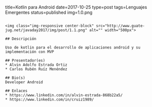 title=Kotlin para Android
date=2017-10-25
type=post
tags=Lenguajes Emergentes
status=published
img=1.0.png
~~~~~~

<img class="img-responsive center-block" src="http://www.guate-jug.net/javaday2017/img/post/1.1.png" alt="" width="500px">

## Descripción

Uso de kotlin para el desarrollo de aplicaciones android y su implementación con MVP

## Presentador(es)
* Alvin Adolfo Estrada Ortiz
* Carlos Rubén Ruíz Menéndez

## Bio(s)
Developer Android

## Enlaces
* https://www.linkedin.com/in/alvin-estrada-868b22a5/
* https://www.linkedin.com/in/cruiz1989/

